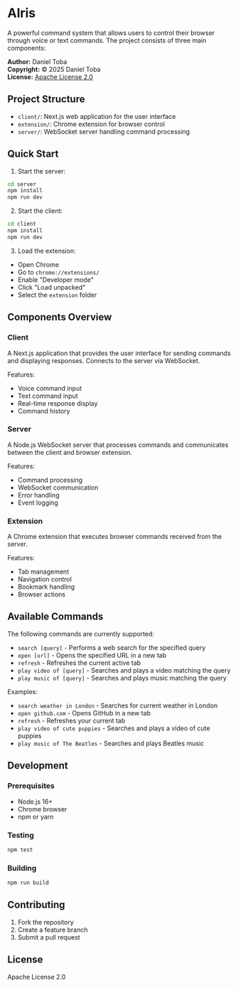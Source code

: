 # Alris

A powerful command system that allows users to control their browser through voice or text commands. The project consists of three main components:

**Author:** Daniel Toba  
**Copyright:** © 2025 Daniel Toba  
**License:** [Apache License 2.0](LICENSE)

## Project Structure

- `client/`: Next.js web application for the user interface
- `extension/`: Chrome extension for browser control
- `server/`: WebSocket server handling command processing

## Quick Start

1. Start the server:

```bash
cd server
npm install
npm run dev
```

2. Start the client:

```bash
cd client
npm install
npm run dev
```

3. Load the extension:

- Open Chrome
- Go to `chrome://extensions/`
- Enable "Developer mode"
- Click "Load unpacked"
- Select the `extension` folder

## Components Overview

### Client

A Next.js application that provides the user interface for sending commands and displaying responses. Connects to the server via WebSocket.

Features:

- Voice command input
- Text command input
- Real-time response display
- Command history

### Server

A Node.js WebSocket server that processes commands and communicates between the client and browser extension.

Features:

- Command processing
- WebSocket communication
- Error handling
- Event logging

### Extension

A Chrome extension that executes browser commands received from the server.

Features:

- Tab management
- Navigation control
- Bookmark handling
- Browser actions

## Available Commands
The following commands are currently supported:

- `search [query]` - Performs a web search for the specified query
- `open [url]` - Opens the specified URL in a new tab
- `refresh` - Refreshes the current active tab
- `play video of [query]` - Searches and plays a video matching the query
- `play music of [query]` - Searches and plays music matching the query

Examples:

- `search weather in London` - Searches for current weather in London
- `open github.com` - Opens GitHub in a new tab
- `refresh` - Refreshes your current tab
- `play video of cute puppies` - Searches and plays a video of cute puppies
- `play music of The Beatles` - Searches and plays Beatles music


## Development

### Prerequisites

- Node.js 16+
- Chrome browser
- npm or yarn

### Testing

```bash
npm test
```

### Building

```bash
npm run build
```

## Contributing

1. Fork the repository
2. Create a feature branch
3. Submit a pull request

## License

Apache License 2.0
